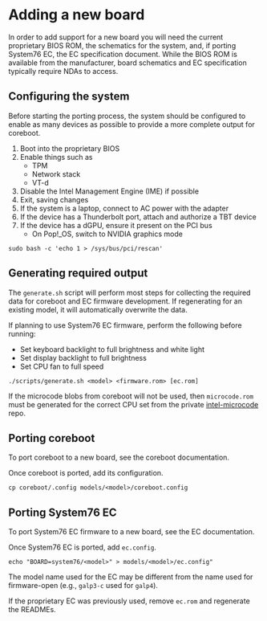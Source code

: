 # Adding a new board

In order to add support for a new board you will need the current proprietary
BIOS ROM, the schematics for the system, and, if porting System76 EC, the EC
specification document. While the BIOS ROM is available from the manufacturer,
board schematics and EC specification typically require NDAs to access.

## Configuring the system

Before starting the porting process, the system should be configured to
enable as many devices as possible to provide a more complete output for
coreboot.

1. Boot into the proprietary BIOS
2. Enable things such as
    - TPM
    - Network stack
    - VT-d
3. Disable the Intel Management Engine (IME) if possible
4. Exit, saving changes
5. If the system is a laptop, connect to AC power with the adapter
6. If the device has a Thunderbolt port, attach and authorize a TBT device
7. If the device has a dGPU, ensure it present on the PCI bus
    - On Pop!\_OS, switch to NVIDIA graphics mode

```
sudo bash -c 'echo 1 > /sys/bus/pci/rescan'
```

## Generating required output

The `generate.sh` script will perform most steps for collecting the required
data for coreboot and EC firmware development. If regenerating for an existing
model, it will automatically overwrite the data.

If planning to use System76 EC firmware, perform the following before running:
- Set keyboard backlight to full brightness and white light
- Set display backlight to full brightness
- Set CPU fan to full speed

```
./scripts/generate.sh <model> <firmware.rom> [ec.rom]
```

If the microcode blobs from coreboot will not be used, then `microcode.rom`
must be generated for the correct CPU set from the private [intel-microcode]
repo.

## Porting coreboot

To port coreboot to a new board, see the coreboot documentation.

Once coreboot is ported, add its configuration.

```
cp coreboot/.config models/<model>/coreboot.config
```

## Porting System76 EC

To port System76 EC firmware to a new board, see the EC documentation.

Once System76 EC is ported, add `ec.config`.

```
echo "BOARD=system76/<model>" > models/<model>/ec.config"
```

The model name used for the EC may be different from the name used for
firmware-open (e.g., `galp3-c` used for `galp4`).

If the proprietary EC was previously used, remove `ec.rom` and regenerate the
READMEs.

[intel-microcode]: https://github.com/system76/intel-microcode
